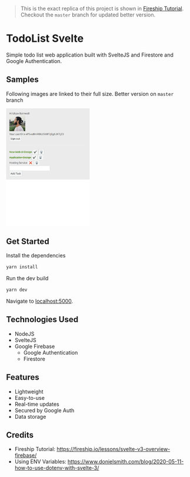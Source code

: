 > This is the exact replica of this project is shown in [Fireship Tutorial](https://youtu.be/043h4ugAj4c). Checkout the `master` branch for updated better version.

# TodoList Svelte
Simple todo list web application built with SvelteJS and Firestore and Google Authentication.

## Samples
Following images are linked to their full size. Better version on `master` branch

<a href="./samples/list.png">
  <img align="center" src="./samples/list.png" width="45%" />
</a>

## Get Started

Install the dependencies

```bash
yarn install
```

Run the dev build

```bash
yarn dev
```
Navigate to [localhost:5000](http://localhost:5000). 

## Technologies Used
- NodeJS
- SvelteJS
- Google Firebase
  - Google Authentication
  - Firestore
  
## Features
- Lightweight
- Easy-to-use
- Real-time updates
- Secured by Google Auth
- Data storage

## Credits
- Fireship Tutorial: https://fireship.io/lessons/svelte-v3-overview-firebase/
- Using ENV Variables: https://www.donielsmith.com/blog/2020-05-11-how-to-use-dotenv-with-svelte-3/